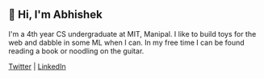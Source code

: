 ## 👋 Hi, I'm Abhishek
I'm a 4th year CS undergraduate at MIT, Manipal. I like to build toys for the web and dabble in some ML when I can. In my free time I can be found reading a book or noodling on the guitar.

[Twitter](https://twitter.com/databhishek) |
[LinkedIn](https://www.linkedin.com/in/databhishek/)
